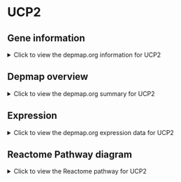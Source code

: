 <h1>UCP2</h1>

<h2>Gene information</h2>
<details>
  <summary>Click to view the depmap.org information for UCP2</summary>
  <p><a href="https://depmap.org/portal/gene/UCP2?tab=about" target="_BLANK">Open page in a new tab...</a></p>
  <iframe src="https://depmap.org/portal/gene/UCP2?tab=about" style="border:none;width:100%;height:800px"></iframe>
</details>

<h2>Depmap overview</h2>
<details>
  <summary>Click to view the depmap.org summary for UCP2</summary>
  <p><a href="https://depmap.org/portal/gene/UCP2?tab=overview" target="_BLANK">Open page in a new tab...</a></p>
  <iframe src="https://depmap.org/portal/gene/UCP2?tab=overview" style="border:none;width:100%;height:800px"></iframe>
</details>

<h2>Expression</h2>
<details>
  <summary>Click to view the depmap.org expression data for UCP2</summary>
  <p><a href="https://depmap.org/portal/gene/UCP2?tab=characterization" target="_BLANK">Open page in a new tab...</a></p>
  <iframe src="https://depmap.org/portal/gene/UCP2?tab=characterization" style="border:none;width:100%;height:800px"></iframe>
</details>



<h2>Reactome Pathway diagram</h2>
<details>
  <summary>Click to view the Reactome pathway for UCP2</summary>
  <p><a href="https://reactome.org/PathwayBrowser/#/R-HSA-167827" target="_BLANK">Open page in a new tab...</a></p>
  <p>The proton buffering model</p>
<iframe src="https://reactome.org/PathwayBrowser/#/R-HSA-167827" style="border:none;width:100%;height:800px"></iframe>
</details>



